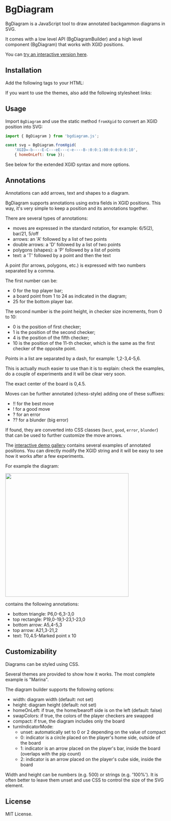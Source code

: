 # BgDiagram

BgDiagram is a JavaScript tool to draw annotated backgammon diagrams in SVG.

It comes with a low level API (BgDiagramBuilder) and a high level component (BgDiagram) that works with XGID positions.

You can [try an interactive version here](https://ascottix.github.io/bgdiagram/bgdiagram_demo.html).

## Installation

Add the following tags to your HTML:

<link rel="stylesheet" href="https://cdn.jsdelivr.net/gh/ascottix/bgdiagram@v1.0.2/dist/bgdiagram.min.css">
<script src="https://cdn.jsdelivr.net/gh/ascottix/bgdiagram@v1.0.2/dist/bgdiagram.min.js"></script>

If you want to use the themes, also add the following stylesheet links:

<link rel="stylesheet" href="https://cdn.jsdelivr.net/gh/ascottix/bgdiagram@v1.0.2/dist/bgdiagram_themes_base.min.css">
<link rel="stylesheet" href="https://cdn.jsdelivr.net/gh/ascottix/bgdiagram@v1.0.2/dist/bgdiagram_themes_pastels.min.css">

## Usage

Import `BgDiagram` and use the static method `fromXgid` to convert an XGID position into SVG:

```js
import { BgDiagram } from 'bgdiagram.js';

const svg = BgDiagram.fromXgid(
    'XGID=-b----E-C---eE---c-e----B-:0:0:1:00:0:0:0:0:10',
    { homeOnLeft: true });
```

See below for the extended XGID syntax and more options.

## Annotations

Annotations can add arrows, text and shapes to a diagram.

BgDiagram supports annotations using extra fields in XGID positions. This way, it's very simple to keep a position and its annotations together.

There are several types of annotations:
- moves are expressed in the standard notation, for example: 6/5(2), bar/21, 5/off
- arrows: an 'A' followed by a list of two points
- double arrows: a 'D' followed by a list of two points
- polygons (shapes): a 'P' followed by a list of points
- text: a 'T' followed by a point and then the text

A point (for arrows, polygons, etc.) is expressed with two numbers separated by a comma.

The first number can be:
- 0 for the top player bar;
- a board point from 1 to 24 as indicated in the diagram;
- 25 for the bottom player bar.

The second number is the point height, in checker size increments, from 0 to 10:
- 0 is the position of first checker;
- 1 is the position of the second checker;
- 4 is the position of the fifth checker;
- 10 is the position of the 11-th checker, which is the same as the first checker of the opposite point.

Points in a list are separated by a dash, for example: 1,2-3,4-5,6.

This is actually much easier to use than it is to explain: check the examples, do a couple of experiments and it will be clear very soon.

The exact center of the board is 0,4.5.

Moves can be further annotated (chess-style) adding one of these suffixes:
- !! for the best move
- ! for a good move
- ? for an error
- ?? for a blunder (big error)

If found, they are converted into CSS classes (`best`, `good`, `error`, `blunder`) that can be used to further customize the move arrows.

The [interactive demo gallery](https://ascottix.github.io/bgdiagram/bgdiagram_demo.html) contains several examples of annotated positions. You can directly modify the XGID string and it will be easy to see how it works after a few experiments.

For example the diagram:

<img src="https://ascottix.github.io/bgdiagram/bgdiagram_ex1.png" width="386">

contains the following annotations:
- bottom triangle: P6,0-6,3-3,0
- top rectangle: P19,0-19,1-23,1-23,0
- bottom arrow: A5,4-5,3
- top arrow: A21,3-21,2
- text: T0,4.5-Marked point x 10

## Customizability

Diagrams can be styled using CSS.

Several themes are provided to show how it works. The most complete example is "Marina".

The diagram builder supports the following options:
- width: diagram width (default: not set)
- height: diagram height (default: not set)
- homeOnLeft: if true, the home/bearoff side is on the left (default: false)
- swapColors: if true, the colors of the player checkers are swapped
- compact: if true, the diagram includes only the board
- turnIndicatorMode:
  - unset: automatically set to 0 or 2 depending on the value of compact
  - 0: indicator is a circle placed on the player's home side, outside of the board
  - 1: indicator is an arrow placed on the player's bar, inside the board (overlaps with the pip count)
  - 2: indicator is an arrow placed on the player's cube side, inside the board

Width and height can be numbers (e.g. 500) or strings (e.g. '100%'). It is often better to leave them unset and use CSS to control the size of the SVG element.

## License

MIT License.
